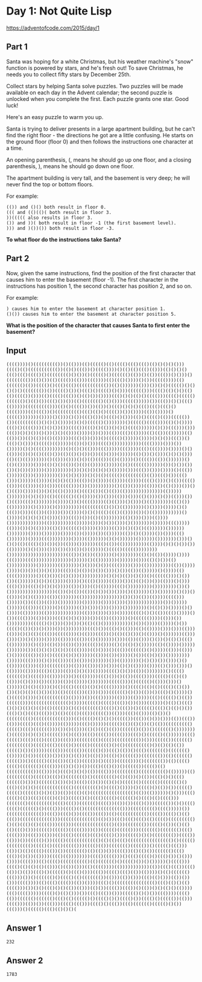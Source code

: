 # Day 1: Not Quite Lisp
https://adventofcode.com/2015/day/1

## Part 1
Santa was hoping for a white Christmas, but his weather machine's "snow" function is powered by stars, and he's fresh out! To save Christmas, he needs you to collect fifty stars by December 25th.

Collect stars by helping Santa solve puzzles. Two puzzles will be made available on each day in the Advent calendar; the second puzzle is unlocked when you complete the first. Each puzzle grants one star. Good luck!

Here's an easy puzzle to warm you up.

Santa is trying to deliver presents in a large apartment building, but he can't find the right floor - the directions he got are a little confusing. He starts on the ground floor (floor 0) and then follows the instructions one character at a time.

An opening parenthesis, (, means he should go up one floor, and a closing parenthesis, ), means he should go down one floor.

The apartment building is very tall, and the basement is very deep; he will never find the top or bottom floors.

For example:

    (()) and ()() both result in floor 0.
    ((( and (()(()( both result in floor 3.
    ))((((( also results in floor 3.
    ()) and ))( both result in floor -1 (the first basement level).
    ))) and )())()) both result in floor -3.

**To what floor do the instructions take Santa?**

## Part 2
Now, given the same instructions, find the position of the first character that causes him to enter the basement (floor -1). The first character in the instructions has position 1, the second character has position 2, and so on.

For example:

    ) causes him to enter the basement at character position 1.
    ()()) causes him to enter the basement at character position 5.

**What is the position of the character that causes Santa to first enter the basement?**

## Input
```
(((())))()((((((((())()(()))(()((((()(()(((()((()((()(()()()()()))(((()(()((((((((((())(()()((())()(((())))()(()(()((()(()))(()()()()((()((()(((()()(((((((()()())()((((()()(((((()(())()(())((())()()))()(((((((())(()())(()(((())(()))((())))(()((()())))()())((((())))(()(((((()(())(((()()((()((()((((((((((())(()())))))()))())()()((((()()()()()()((((((())())(((()())()((()()(((()()()))(((((()))(((()(()()()(()(()(((())()))(()(((()((())()(()())())))((()()()(()()(((()))(((()((((()(((((()()(()())((()())())(()((((((()(()()))((((()))))())((())()()((()(()))))((((((((()))(()()(((())())(())()((()()()()((()((()((()()(((())))(()((())()((((((((()((()(()()(((())())())))(())())))()((((()))))))())))()()))()())((()())()((()()()))(()()(((()(())((((())())((((((((()()()()())))()()()((((()()))))))()((((()(((()))(()()())))((()()(((()))()()())())(((())((()()(())()()()(((())))))()())((()))()))((())()()())()())()()(()))())))())()))(())((()(())))(()(())(()))))(()(())())(()(())(()(()))))((()())()))()((((()()))))())))()()())((())()((()()()))()(((()(()))))(())()()))(((()())))))))))(((())))()))())()))))()()(((())))))))()(()()(()))((()))))((())))((()((())))())))()()(()))())()(()((()())(()(()()())())(()()))()))))(()())()()))()()()()))(()(()(()))))))()(()))()))()()(()((())(()(())))()(((())(())())))))()(()(()))))()))(()()()(())()(()(())))()))))()()(((((())))))())()())())())()())()))))()))))))))())()()()()()()())))()))((())()))())))()((())()))))()))())))))))())()()()))()()(()((((()(((((((()(())((()())((()()))()))))(())))()()()(())((())()())))(())))(())))(((()()))()(())(((()(()))((())))())()))((((()))())()))))))))()(())())))(()))()(()()))())()()(())())))())()()(()())))()((()())(()(())(())))))))))))))(()))))()))))))()()())(()(((((()(()())))())()))(()))()))(()()))()())(()))())()(())((()()))))))())))())()(((())))(()(()))()()))()(()))))))((()())(()))))))()())))()()))))))))((((((((()()()(()))))))()())))())))()()((())()))((())(())))())())))()()()((()((()(())))())()(())))))))))()())))()()()()()()))()))((())())(()(()))))))(()()))()))(())))()))))))))))))(()))))))))()))))()))()())()))()()))))))()))))((()))))(()))())()(())))(()())((((()())))()))))(()))()(()()(())))))())))))()))))))())))())))))())))())())))())(()))))(())()(())))())()))((()()))))))())))((())))))))())))(())))))()()())))))())))))()))))))()))()()()(()(((()())())())(()))())))))((()(())(()))))))))(())))()()()())())(()))))()()()))()))())())())()(())))()(((()((((())))))))()))))))))))))))))))))((())()())(()))))()()))))))(()()(())())))())))((())))((())))))))))))))()))))()(()))))))())))))()))(()()())(()())))))))))()))))))(())))))()()))()())(((())))()))(()))))))))(())())))())))())())())()()))((())()(())()())()))()())(())(()))))()())))(()(((()))))))()(()())()()()))()))))))))()()()(())()())()(((((()))()())())(()))))()()()(())))())))()((()())))(()))())()(()())())(()))()()))((()()))((()()()()())))(())()))(()(())))((()()))))))))())))))))())()()))))))))))))))))(())()(())(())()())())()))()(()))))())())))))()())()(()))()()(())))(())())))))(()))))))))))))))())())(())(())))(((()))()))))())((())(()))())))))))())))))())))()))()))))))))))))())()))))()))))((()))(())))()(())))(())()))()))())))())))))))()(()())())))()()())))(())))))(()))))))))))))(()))()))()))())))(((()()()(())((()())))()())(((()))(())()))((()()()())))())(())(()))))()(((((())))(()))())())))))))((((()()()))())())()(()(()())))))))))()())())))(())))()())(((()(())())()()))())())))))))((()())((()()(()))(()(())))()))()))(()))(()))()()(()(((())((((()))()(()))((())()(()(()())()(()))()())))))(()))()))())()())))())))(())))((())(()())))))()))(())(()))()())()(()()((()(()))))))()(())(()())(())()))(((())()))(()()(()()()))))(()(())))()))))())))))())(()()()()()()(((())))(()()))()((())(((((()()())))(()))(()))()()))(((())())()(((()()()()))))(()))(())())))()())(()()())())))))))()))))((())))()())(()))(()(()))())))))())(())))))()()())())()))()()(())))(()))(())((((((())(()))(()))())()))(()()(())))()))(()()))()))()(())))(())))((()(()))(())()()())())))(((()()())(())()))))))()(((()(((((()()(((())(())))())()((()))))((()())()(())(((())))(((()((()(()(()))(()()))())(()))(())(())))()))))))((((()))()((((()(()))()))()()))))()(()(()))()(()((()(((()(()()(((()))))()(((()(()(()(((()(()())())()()(()(()())())(()((((())(()))()))(((((()()())(())()((()()())))()()(((()()))()((((((((()(())))())((()))))(())))(()))))((()((((()()(())(((((()))(((((((((((((()())))((((()(((()((())())()))((()))()(()()((()()()()(()()(()(()(((())()(()((((((()((()()((())()((((()((()()(()()())((()()()((()((())()(()(((()((())((((())(()))((()(()))(()())()((((((((()(((((((((((()))(()(((()(()()()((((())((())()())()))(())((())(()))(((()((()(())))(()))))((()()))))((((()(()(()())(()(())((((((((()((((()((()(((((()))())()(()))(()()((()(())(((((()(())()(((((()()))))))()(((())()(()()((((())()((())((()(((())(((()))((()()((((()(())))))((()((((()((()((()(((())((()))(((((((()(((()((((((((())()))((((())(((((()((((((((()(((()((()(((()()(((()((((((()()(()((((((((()()(()(()(())((((()())()))))(((()))((((())((((()())((()(())()((()((((((()((((((()(())))()())(((())())())()(())()(()())((()()((((())((((((())(()(((((()((((())()((((()(()(())(()())(((())()((())((((()))()((((((())(()(((()(((()((((((()(((()))(()()())())((()((()())()((((())(((()(()(((((((((())(())))()((()()()()(())((()))(((((((()(((((((((()(()))))(()((((((((()((((()((()()((((((()()(((((((()(()(())()(())((()()()((()(((((()())()(((((()())()()((()(()())(()()()(((()()(((((()((((((()()((()(()()()((((((((((((()((((((((()()(((()())))()(((()()(())())((((()((((()((((()()()(())(())((()(()(((((((((((((((()(())(())))))()()))((()(((()(())((()(((()(()()((((()()(((()(((()(((((()()((()(()(((()))((((((()((((((((()((()((())(((((()(((())(())())((()()))((((())()()((()(((()(((((()()(((()))(((()(()(((((((((((((()))((((((((()(((()))))())((((((((((((())((())((()())(((())((())(()((((((((((()(((())((()()(()((())(((((((((((()))((((((((((((()(()())((()((()((()(()(((()((((((((()()(()((()(()(((()))((()))(((((((((((((()(())((((((())(((()(())(()(()(()((()()))((((()((((()((((())))())((((()((((()))((((((()((((((()((()(((())))((())(()))(()((()((((()((()(((()()))((((()()()(((((((())(((())(()))())((((()())(((()(((((((((((()(()(()((()(((((((((((((((()()((((()((((((((()(((()()((()((((()))(((()(())((((((()((((())()((((()((()))(())()(()(((()((())())((((((()(()(())())(((())(()(()())(((((()((()((())()())(())))(((()(())))))))(((()(((()))()((()(((()()((()())()()))())))(((()))(()(((()(((((((((()(()(((((()()(((()())()()))))()(((()))(((()(()(()(()(()))()(())()))(()(((())))(()))))))))))(())((()((())((()(())()(())((()()((((()()((()()))((())(((()((()(())(())))()(()(((((()((()))())()(((((()()(((()(()((((((())(()))(())()))((()(()()))(())())()))(((())))(()((()(((())(())())))((()()((((((((((((((()((()(()()(()(((()))())()()((()()()(())(()))(()())(((())((())()(())()()(()()(())))((()(((()))))(((()()(()()))())((()((())()))((((()()()())((())))(((()(())(((((()(((((()((()(()((((()()(((()()()(((()())(((()()((((())(()))(((()))(())())((()))(((()((()))(((()()((())((()(((((()((((()()())((()))()((((()((()(()()()(
```

## Answer 1
`232`

## Answer 2
`1783`
